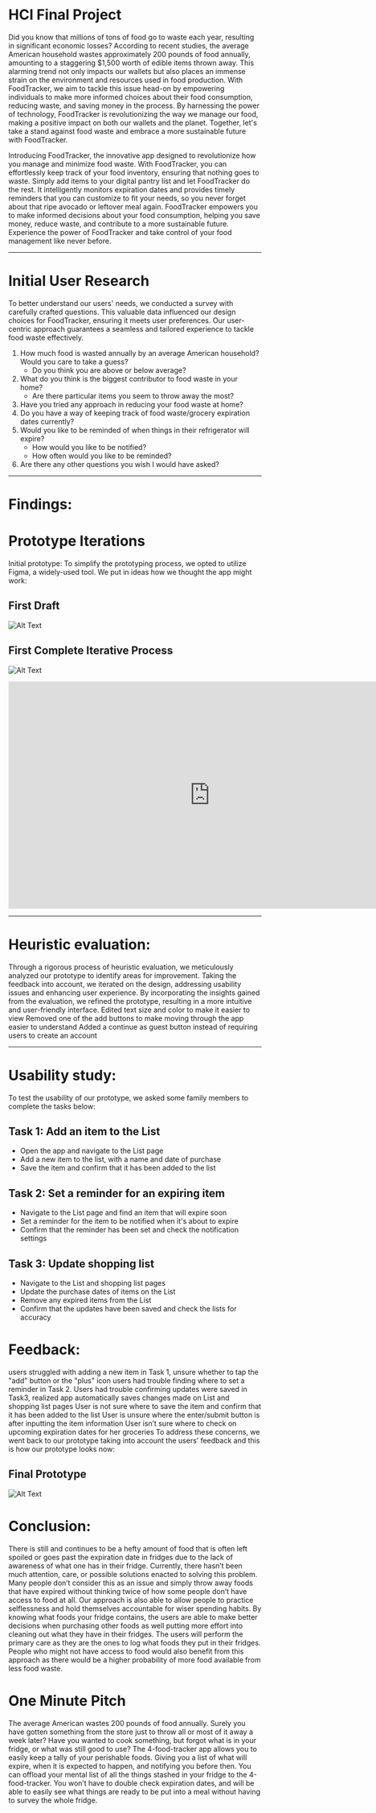 # HCI Final Project

Did you know that millions of tons of food go to waste each year, resulting in significant economic losses? According to recent studies, the average American household wastes approximately 200 pounds of food annually, amounting to a staggering $1,500 worth of edible items thrown away. This alarming trend not only impacts our wallets but also places an immense strain on the environment and resources used in food production. With FoodTracker, we aim to tackle this issue head-on by empowering individuals to make more informed choices about their food consumption, reducing waste, and saving money in the process. By harnessing the power of technology, FoodTracker is revolutionizing the way we manage our food, making a positive impact on both our wallets and the planet. Together, let's take a stand against food waste and embrace a more sustainable future with FoodTracker.

Introducing FoodTracker, the innovative app designed to revolutionize how you manage and minimize food waste. With FoodTracker, you can effortlessly keep track of your food inventory, ensuring that nothing goes to waste. Simply add items to your digital pantry list and let FoodTracker do the rest. It intelligently monitors expiration dates and provides timely reminders that you can customize to fit your needs, so you never forget about that ripe avocado or leftover meal again. FoodTracker empowers you to make informed decisions about your food consumption, helping you save money, reduce waste, and contribute to a more sustainable future. Experience the power of FoodTracker and take control of your food management like never before.

---

# Initial User Research

To better understand our users' needs, we conducted a survey with carefully crafted questions. This valuable data influenced our design choices for FoodTracker, ensuring it meets user preferences. Our user-centric approach guarantees a seamless and tailored experience to tackle food waste effectively.

1. How much food is wasted annually by an average American household? Would you care to take a guess?
   - Do you think you are above or below average?
2. What do you think is the biggest contributor to food waste in your home?
   - Are there particular items you seem to throw away the most?
3. Have you tried any approach in reducing your food waste at home?
4. Do you have a way of keeping track of food waste/grocery expiration dates currently?
5. Would you like to be reminded of when things in their refrigerator will expire?
   - How would you like to be notified?
   - How often would you like to be reminded?
6. Are there any other questions you wish I would have asked?

---

# Findings:
 
# Prototype Iterations

Initial prototype: To simplify the prototyping process, we opted to utilize Figma, a widely-used tool. We put in ideas how we thought the app might work:

## First Draft
![Alt Text](/images/first_step_design.JPG)

## First Complete Iterative Process
![Alt Text](/images/Initial_Design.png)

<iframe style="border: 1px solid rgba(0, 0, 0, 0.1);" width="800" height="450" src="https://www.figma.com/embed?embed_host=share&url=https%3A%2F%2Fwww.figma.com%2Fproto%2FVaGDWg0rDMiSDAAKsmHUPw%2FWireframes%3Ftype%3Ddesign%26node-id%3D28-3520%26scaling%3Dscale-down%26page-id%3D0%253A1%26starting-point-node-id%3D28%253A3520" allowfullscreen></iframe>

---

# Heuristic evaluation:

Through a rigorous process of heuristic evaluation, we meticulously analyzed our prototype to identify areas for improvement. Taking the feedback into account, we iterated on the design, addressing usability issues and enhancing user experience. By incorporating the insights gained from the evaluation, we refined the prototype, resulting in a more intuitive and user-friendly interface.
Edited text size and color to make it easier to view
Removed one of the add buttons to make moving through the app easier to understand
Added a continue as guest button instead of requiring users to create an account

---

# Usability study:

To test the usability of our prototype, we asked some family members to complete the tasks below:

## Task 1: Add an item to the List
- Open the app and navigate to the List page
- Add a new item to the list, with a name and date of purchase
- Save the item and confirm that it has been added to the list

## Task 2: Set a reminder for an expiring item
- Navigate to the List page and find an item that will expire soon
- Set a reminder for the item to be notified when it's about to expire
- Confirm that the reminder has been set and check the notification settings

## Task 3: Update shopping list
- Navigate to the List and shopping list pages
- Update the purchase dates of items on the List
- Remove any expired items from the List
- Confirm that the updates have been saved and check the lists for accuracy


# Feedback:
users struggled with adding a new item in Task 1, unsure whether to tap the "add" button or the "plus" icon
users had trouble finding where to set a reminder in Task 2.
Users had trouble confirming updates were saved in Task3, realized app automatically saves changes made on List and shopping list pages
User is not sure where to save the item and confirm that it has been added to the list
User is unsure where the enter/submit button is after inputting the item information
User isn’t sure where to check on upcoming expiration dates for her groceries
To address these concerns, we went back to our prototype taking into account the users’ feedback and this is how our prototype looks now:

## Final Prototype
![Alt Text](/images/high_fidelity.png)

# Conclusion:

There is still and continues to be a hefty amount of food that is often left spoiled or goes
past the expiration date in fridges due to the lack of awareness of what one has in their fridge.
Currently, there hasn’t been much attention, care, or possible solutions enacted to solving this
problem. Many people don’t consider this as an issue and simply throw away foods that have
expired without thinking twice of how some people don’t have access to food at all. Our
approach is also able to allow people to practice selflessness and hold themselves accountable
for wiser spending habits. By knowing what foods your fridge contains, the users are able to
make better decisions when purchasing other foods as well putting more effort into cleaning
out what they have in their fridges. The users will perform the primary care as they are the ones
to log what foods they put in their fridges. People who might not have access to food would
also benefit from this approach as there would be a higher probability of more food available
from less food waste.

# One Minute Pitch

The average American wastes 200 pounds of food annually. Surely you have gotten something from the store just to throw all or most of it away a week later? Have you wanted to cook something, but forgot what is in your fridge, or what was still good to use? The 4-food-tracker app allows you to easily keep a tally of your perishable foods. Giving you a list of what will expire, when it is expected to happen, and notifying you before then. 
You can offload your mental list of all the things stashed in your fridge to the 4-food-tracker. You won’t have to double check expiration dates, and will be able to easily see what things are ready to be put into a meal without having to survey the whole fridge. 

